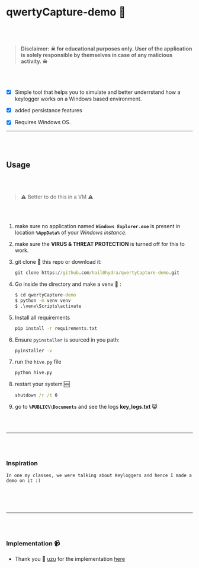 # qwertyCapture-demo 👺

<br>
<br>

> #### Disclaimer: ☠  for educational purposes only. User of the application is solely responsible by themselves in case of any malicious activity. ☠

<br>
<br>

- [x]  Simple tool that helps you to simulate and better underrstand how a keylogger works on a Windows based environment.

- [x]  added persistance features

- [x]  Requires Windows OS.  

---

<br>
<br>

## Usage

<br>
<br>

> ⚠️  Better to do this in a VM ⚠️

<br>
<br>

1. make sure no application named __`Windows Explorer.exe`__ is present in location __`%AppData%`__ of your _Windows instance_.

2. make sure the __VIRUS & THREAT PROTECTION__ is turned off for this to work.

3. git clone 🤡 this repo or download it:
    
    ```cmd
    git clone https://github.com/hail0hydra/qwertyCapture-demo.git
    ```

4. Go inside the directory and make a venv 🔽 :

   ```cmd
   $ cd qwertyCapture-demo
   $ python -m venv venv
   $ .\venv\Scripts\activate
   ```
5. Install all requirements
    
    ```cmd
    pip install -r requirements.txt
    ```

6. Ensure `pyinstaller` is sourced in you path:

    ```cmd
    pyinstaller -v
    ```

7. run the `hive.py` file

    ```cmd
    python hive.py
    ```

8. restart your system 🆕

    ```cmd
    shutdown /r /t 0
    ```

9. go to __`%PUBLIC%\Documents`__ and see the logs __key_logs.txt__ 😸 


<br>
<br>

---

<br>
<br>

### Inspiration

```text
In one my classes, we were talking about Keyloggers and hence I made a demo on it :)
```


<br>
<br>
<br>

---

<br>
<br>

### Implementation 📹

- Thank you 🙏 [uzu](https://www.youtube.com/@uzumakiuchiha7678/featured) for the implementation [here](https://www.youtube.com/watch?v=22sA9KCdtsU)
